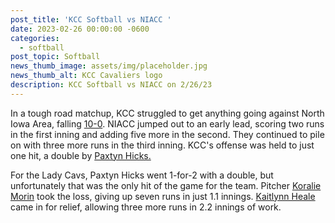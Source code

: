 ```yaml
---
post_title: 'KCC Softball vs NIACC '
date: 2023-02-26 00:00:00 -0600
categories:
  - softball
post_topic: Softball
news_thumb_image: assets/img/placeholder.jpg
news_thumb_alt: KCC Cavaliers logo
description: KCC Softball vs NIACC on 2/26/23
---
```

<div><p>In a tough road matchup, KCC struggled to get anything going against North Iowa Area, falling <a target="_blank" rel="noopener noreferrer" href="https://www.njcaa.org/sports/sball/2022-23/div2/boxscores/20230226_lbqf.xml">10-0</a>. NIACC jumped out to an early lead, scoring two runs in the first inning and adding five more in the second. They continued to pile on with three more runs in the third inning. KCC's offense was held to just one hit, a double by <a target="_blank" rel="noopener noreferrer" href="https://athletics.kcc.edu/softball/roster/#paxtyn-hicks">Paxtyn Hicks.</a></p><p>For the Lady Cavs, Paxtyn Hicks went 1-for-2 with a double, but unfortunately that was the only hit of the game for the team. Pitcher <a target="_blank" rel="noopener noreferrer" href="https://athletics.kcc.edu/softball/roster/#koralie-morin">Koralie Morin</a> took the loss, giving up seven runs in just 1.1 innings. <a target="_blank" rel="noopener noreferrer" href="https://athletics.kcc.edu/softball/roster/#kaitlynn-heale">Kaitlynn Heale</a> came in for relief, allowing three more runs in 2.2 innings of work.</p></div>